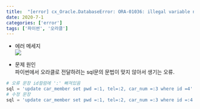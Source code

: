 ```yaml
---
title:  "[error] cx_Oracle.DatabaseError: ORA-01036: illegal variable name/number 오류"
date: 2020-7-1
categories: ['error']
tags: ['파이썬', '오라클']
---
```


- 에러 메세지 <br>
![](https://lh3.googleusercontent.com/vwq_ZjEWqCsXd5c7R0FmNZHlm_fIeHCmSlG1w4MnA9F69TacFtWOHV6xJ2a5XCLYEeD3JQuidtizEY6vMaFhIebkfT-Y4IPZi6vxFfmrg9Mi-kdY_jecoofpGPrtinLGC_HLrd6u)

- 문제 원인 <br>
파이썬에서 오라클로 전달하려는 sql문의 문법이 맞지 않아서 생기는 오류.
```python
# 오류 문장 id컬럼에 ':' 빠져있음
sql = 'update car_member set pwd =:1, tel=:2, car_num =:3 where id =4'
# 수정 문장
sql = 'update car_member set pwd =:1, tel=:2, car_num =:3 where id =:4'
```
